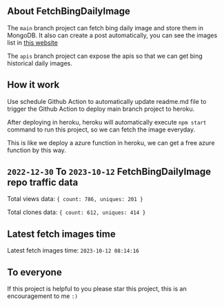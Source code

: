 ## About FetchBingDailyImage

The `main` branch project can fetch bing daily image and store them in MongoDB.
It also can create a post automatically, you can see the images list in [this website](https://oursalbum.netlify.app)

The `apis` branch project can expose the apis so that we can get bing historical daily images.

## How it work

Use schedule Github Action to automatically update readme.md file to trigger the Github Action to deploy main branch project to heroku.

After deploying in heroku, heroku will automatically execute `npm start` command to run this project, so we can fetch the image everyday.

This is like we deploy a azure function in heroku, we can get a free azure function by this way.

## `2022-12-30` To `2023-10-12` FetchBingDailyImage repo traffic data

Total views data: `{ count: 786, uniques: 201 }`

Total clones data: `{ count: 612, uniques: 414 }`

## Latest fetch images time

Latest fetch images time: `2023-10-12 08:14:16`

## To everyone

If this project is helpful to you please star this project, this is an encouragement to me `:)`



